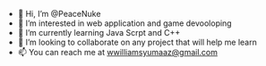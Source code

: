 - 👋 Hi, I’m @PeaceNuke
- 👀 I’m interested in web application and game devooloping 
- 🌱 I’m currently learning Java Scrpt and C++
- 💞️ I’m looking to collaborate on any project that will help me learn 
- 📫 You can reach me at wwilliamsyumaaz@gmail.com

<!---
PeaceNuke/PeaceNuke is a ✨ special ✨ repository because its `README.md` (this file) appears on your GitHub profile.
You can click the Preview link to take a look at your changes.
--->
